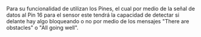 Para su funcionalidad de utilizan los Pines, el cual por medio de la señal de datos al Pin 16 para el sensor
este tendrá la capacidad de detectar si delante hay algo bloqueando o no por medio de los mensajes "There are obstacles" o
"All going well".
